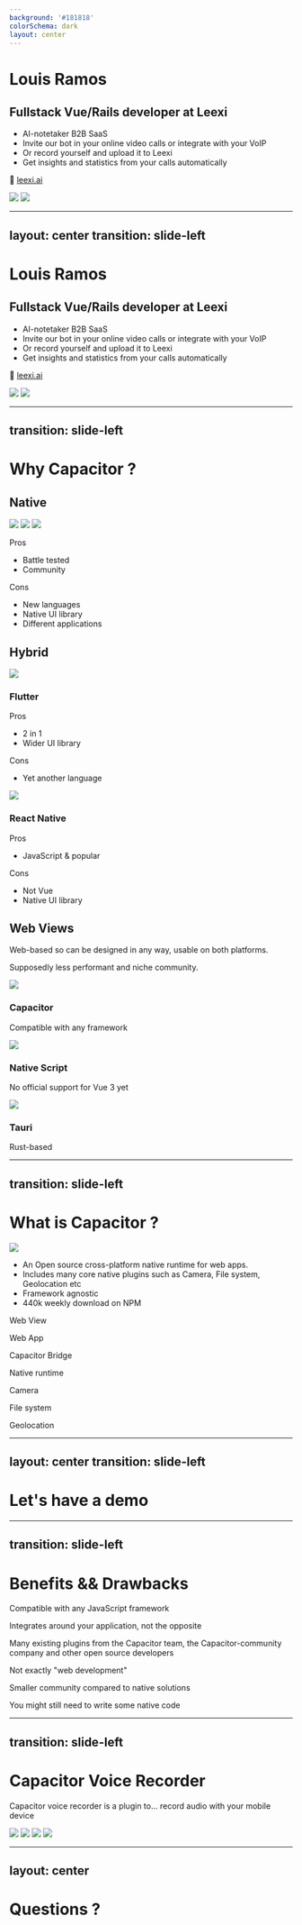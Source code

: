 ```yaml
---
background: '#181818'
colorSchema: dark
layout: center
---
```


<div class="flex gap-8 max-w-full">
  <div class="min-w-0 space-y-8">
    <div>
      <h1>Louis Ramos</h1>
      <h2>Fullstack Vue/Rails developer at Leexi</h2>
    </div>
    <ul v-click="1">
      <li>AI-notetaker B2B SaaS</li>
      <li>Invite our bot in your online video calls or integrate with your VoIP</li>
      <li>Or record yourself and upload it to Leexi</li>
      <li>Get insights and statistics from your calls automatically</li>
    </ul>
    <p v-click="1">
      🔗
      <a href="https://www.leexi.ai/">leexi.ai</a>
    </p>
  </div>

  <div class="relative shrink-0 w-60">
    <img class="rounded-xl" src="/images/pp.webp" />
    <img v-click="1" class="absolute w-20 -bottom-10 -left-10 bg-white px-3 py-3.5 rounded-xl" src="/images/leexi.png" />
  </div>
</div>

---
layout: center
transition: slide-left
---

<div class="flex gap-8 max-w-full">
  <div class="min-w-0 space-y-8">
    <div>
      <h1>Louis Ramos</h1>
      <h2>Fullstack Vue/Rails developer at Leexi</h2>
    </div>
    <ul>
      <li>AI-notetaker B2B SaaS</li>
      <li>Invite our bot in your online video calls or integrate with your VoIP</li>
      <li class="text-[#80eec0]">Or record yourself and upload it to Leexi</li>
      <li>Get insights and statistics from your calls automatically</li>
    </ul>
    <p>
      🔗
      <a href="https://www.leexi.ai/">leexi.ai</a>
    </p>
  </div>

  <div class="relative shrink-0 w-60">
    <img class="rounded-xl" src="/images/pp.webp" />
    <img class="absolute w-20 -bottom-10 -left-10 bg-white px-3 py-3.5 rounded-xl" src="/images/leexi.png" />
  </div>
</div>

---
transition: slide-left
---

<h1>Why Capacitor ?</h1>
<div class="grid grid-cols-3 gap-8">
  <div class="bg-[#222222] rounded p-4 space-y-8">
    <div class="flex gap-4 justify-between items-center">
      <h2 class="!text-2xl">Native</h2>
        <div class="flex gap-2">
          <img class="h-8" src="/images/java.png" />
          <img class="h-8" src="/images/kotlin.png" />
          <img class="h-8" src="/images/swift.png" />
      </div>
    </div>
    <div class="bg-[#181818] p-4 rounded">
      <p class="!m-0">Pros</p>
      <ul>
        <li>Battle tested</li>
        <li>Community</li>
      </ul>
    </div>
    <div class="bg-[#181818] p-4 rounded">
      <p class="!m-0">Cons</p>
      <ul>
        <li>New languages</li>
        <li>Native UI library</li>
        <li>Different applications</li>
      </ul>
    </div>
  </div>
  <div v-click="1" class="bg-[#222222] rounded p-4 space-y-4">
    <h2 class="!text-2xl">Hybrid</h2>
    <div class="bg-[#181818] px-4 py-2 rounded">
      <div class="flex items-center gap-2">
        <img class="h-4" src="/images/flutter.png" />
        <h3 class="!text-lg">Flutter</h3>
      </div>
      <p class="!m-0 text-sm">Pros</p>
      <ul class="text-xs">
        <li>2 in 1</li>
        <li>Wider UI library</li>
      </ul>
      <p class="!m-0 text-sm">Cons</p>
      <ul class="text-xs">
        <li>Yet another language</li>
      </ul>
    </div>
    <div v-click="2" class="bg-[#181818] px-4 py-2 rounded">
      <div class="flex items-center gap-2">
        <img class="h-4" src="/images/react.png" />
        <h3 class="!text-lg">React Native</h3>
      </div>
      <p class="!m-0 text-sm">Pros</p>
      <ul class="text-xs">
        <li>JavaScript & popular</li>
      </ul>
      <p class="!m-0 text-sm">Cons</p>
      <ul class="text-xs">
        <li>Not Vue</li>
        <li>Native UI library</li>
      </ul>
    </div>
  </div>
  <div v-click="3" class="bg-[#222222] rounded p-4 space-y-4">
    <div>
      <h2 class="!text-2xl">Web Views</h2>
      <p class="text-sm !m-0">Web-based so can be designed in any way, usable on both platforms.</p>
      <p class="text-sm !m-0">Supposedly less performant and niche community.</p>
    </div>
    <div v-click="4" class="bg-[#181818] px-4 py-2 rounded">
      <div class="flex items-center gap-2">
        <img class="h-4" src="/images/capacitor.png" />
        <h3 class="!text-lg">Capacitor</h3>
      </div>
      <p class="!m-0 text-xs">Compatible with any framework</p>
    </div>
    <div v-click="4" class="bg-[#181818] px-4 py-2 rounded">
      <div class="flex items-center gap-2">
        <img class="h-4" src="/images/nativescript.png" />
        <h3 class="!text-lg">Native Script</h3>
      </div>
      <p class="!m-0 text-xs">No official support for Vue 3 yet</p>
    </div>
    <div v-click="4" class="bg-[#181818] px-4 py-2 rounded">
      <div class="flex items-center gap-2">
        <img class="h-4" src="/images/tauri.png" />
        <h3 class="!text-lg">Tauri</h3>
      </div>
      <p class="!m-0 text-xs">Rust-based</p>
    </div>
  </div>
</div>

---
transition: slide-left
---

# What is Capacitor ?

<div class="space-y-16 my-16">
  <div class="flex gap-8 items-center">
    <img class="h-24 shrink-0" src="/images/capacitor.png" />
    <div class="bg-[#222222] rounded grow p-4">
      <ul>
        <li>An Open source cross-platform native runtime for web apps.</li>
        <li>Includes many core native plugins such as Camera, File system, Geolocation etc</li>
        <div class="flex gap-16">
          <li>Framework agnostic</li>
          <li>440k weekly download on NPM</li>
        </div>
      </ul>
    </div>
  </div>
  <div class="bg-[#222222] rounded flex gap-8 p-4">
    <div class="flex flex-col bg-[#80eec020] border-[#80eec0] border border-dashed p-4 pt-2 gap-2">
      <p class="!m-0">Web View</p>
      <div class="flex gap-8">
        <div class="bg-[#9370db20] border border-dashed border-[#9370db] p-4">
          <p class="!m-0">Web App</p>
        </div>
        <div class="bg-[#119eff20] border border-dashed border-[#119eff] p-4">
          <p class="!m-0">Capacitor Bridge</p>
        </div>
      </div>
    </div>
    <div class="border border-dashed p-4 pt-2 gap-2 flex-col flex">
      <p class="!m-0">Native runtime</p>
      <div class="flex gap-8">
        <div class="bg-[#f9674320] border border-dashed border-[#f96743] p-4">
          <p class="!m-0">Camera</p>
        </div>
        <div class="bg-[#f9674320] border border-dashed border-[#f96743] p-4">
          <p class="!m-0">File system</p>
        </div>
        <div class="bg-[#f9674320] border border-dashed border-[#f96743] p-4">
          <p class="!m-0">Geolocation</p>
        </div>
      </div>
    </div>
  </div>
</div>

---
layout: center
transition: slide-left
---

# Let's have a demo

---
transition: slide-left
---

# Benefits && Drawbacks

<div class="grid grid-cols-2 gap-8 mt-16">
  <div class="space-y-8">
    <div v-click="1" class="bg-[#80eec020] border border-dashed border-[#80eec0] p-4">
      <p class="!m-0">Compatible with any JavaScript framework</p>
    </div>
    <div v-click="3" class="bg-[#80eec020] border border-dashed border-[#80eec0] p-4">
      <p class="!m-0">Integrates around your application, not the opposite</p>
    </div>
    <div v-click="4" class="bg-[#80eec020] border border-dashed border-[#80eec0] p-4 max-w-full">
      <p class="!m-0">Many existing plugins from the Capacitor team, the Capacitor-community company and other open source developers</p>
    </div>
  </div>
  <div class="space-y-8">
    <div v-click="2" class="bg-[#f9674320] border border-dashed border-[#f96743] p-4">
      <p class="!m-0">Not exactly "web development"</p>
    </div>
    <div v-click="5" class="bg-[#f9674320] border border-dashed border-[#f96743] p-4">
      <p class="!m-0">Smaller community compared to native solutions</p>
    </div>
    <div v-click="6" class="bg-[#f9674320] border border-dashed border-[#f96743] p-4">
      <p class="!m-0">You might still need to write some native code</p>
    </div>
  </div>
</div>

---
transition: slide-left
---

# Capacitor Voice Recorder

<div>
  <p>Capacitor voice recorder is a plugin to... <span v-click="1">record audio with your mobile device</span></p>
  <img v-click="[2, 3]" class="fixed bottom-5 left-1/2 -translate-x-1/2 h-96" src="/images/capacitor-voice-recorder/base.png">
  <img v-click="[3, 4]" class="fixed bottom-5 left-1/2 -translate-x-1/2 h-96" src="/images/capacitor-voice-recorder/send-file.png">
  <img v-click="[4, 5]" class="fixed bottom-5 left-1/2 -translate-x-1/2 h-96" src="/images/capacitor-voice-recorder/chunk.png">
  <img v-click="5" class="fixed bottom-5 left-1/2 -translate-x-1/2 h-96" src="/images/capacitor-voice-recorder/save-file.png">
</div>

---
layout: center
---

# Questions ?
